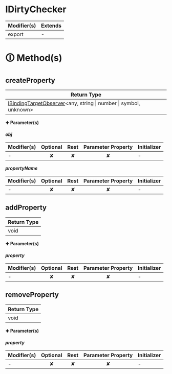 # IDirtyChecker

| Modifier(s)                            | Extends                                    |
|----------------------------------------|--------------------------------------------|
| export | - |

# &#128712; Method(s)

## createProperty

| Return Type                       |
|-----------------------------------|
| [IBindingTargetObserver](https://hamedfathi.gitbook.io/aurelia-2-doc-api/runtime/interface/observation/ibindingtargetobserver)&lt;any, string &#124; number &#124; symbol, unknown&gt; |

**&#128966; Parameter(s)**

_**obj**_

| Modifier(s)                              | Optional                           | Rest                          | Parameter Property                          | Initializer                       |
|------------------------------------------|:----------------------------------:|:-----------------------------:|:-------------------------------------------:|-----------------------------------|
| - | ✘  | ✘ | ✘ | - |

_**propertyName**_

| Modifier(s)                              | Optional                           | Rest                          | Parameter Property                          | Initializer                       |
|------------------------------------------|:----------------------------------:|:-----------------------------:|:-------------------------------------------:|-----------------------------------|
| - | ✘  | ✘ | ✘ | - |

## addProperty

| Return Type                       |
|-----------------------------------|
| void |

**&#128966; Parameter(s)**

_**property**_

| Modifier(s)                              | Optional                           | Rest                          | Parameter Property                          | Initializer                       |
|------------------------------------------|:----------------------------------:|:-----------------------------:|:-------------------------------------------:|-----------------------------------|
| - | ✘  | ✘ | ✘ | - |

## removeProperty

| Return Type                       |
|-----------------------------------|
| void |

**&#128966; Parameter(s)**

_**property**_

| Modifier(s)                              | Optional                           | Rest                          | Parameter Property                          | Initializer                       |
|------------------------------------------|:----------------------------------:|:-----------------------------:|:-------------------------------------------:|-----------------------------------|
| - | ✘  | ✘ | ✘ | - |